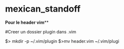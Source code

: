 # mexican_standoff



****Pour le header vim******

#Creer un dossier plugin dans .vim

$> mkdir -p ~/.vim/plugin
$>mv header.vim ~/.vim/plugi
